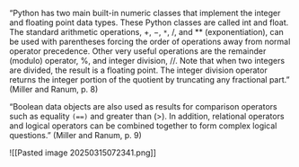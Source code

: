 “Python has two main built-in numeric classes that implement the integer and floating point data types. These Python classes are called int and float. The standard arithmetic operations, +, −, `*`, /, and ** (exponentiation), can be used with parentheses forcing the order of operations away from normal operator precedence. Other very useful operations are the remainder (modulo) operator, %, and integer division, //. Note that when two integers are divided, the result is a floating point. The integer division operator returns the integer portion of the quotient by truncating any fractional part.” (Miller and Ranum, p. 8)

“Boolean data objects are also used as results for comparison operators such as equality `(==)` and greater than (>). In addition, relational operators and logical operators can be combined together to form complex logical questions.” (Miller and Ranum, p. 9)

![[Pasted image 20250315072341.png]]
